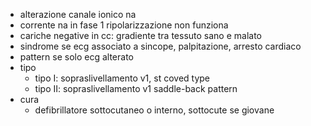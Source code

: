 - alterazione canale ionico na
- corrente na in fase 1 ripolarizzazione non funziona
- cariche negative in cc: gradiente tra tessuto sano e malato
- sindrome se ecg associato a sincope, palpitazione, arresto cardiaco
- pattern se solo ecg alterato
- tipo
	- tipo I: sopraslivellamento v1, st coved type
	- tipo II: sopraslivellamento v1 saddle-back pattern
- cura
	- defibrillatore sottocutaneo o interno, sottocute se giovane